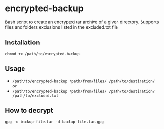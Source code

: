 # encrypted-backup
Bash script to create an encrypted tar archive of a given directory.
Supports files and folders exclusions listed in the excluded.txt file

## Installation
`chmod +x /path/to/encrypted-backup`

## Usage
- `/path/to/encrypted-backup /path/from/files/ /path/to/destination/`
or
- `/path/to/encrypted-backup /path/from/files/ /path/to/destination/ /path/to/excluded.txt`

## How to decrypt
`gpg -o backup-file.tar -d backup-file.tar.gpg`
